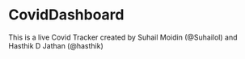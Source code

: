 # CovidDashboard
This is a live Covid Tracker created by Suhail Moidin (@Suhailol) and Hasthik D Jathan (@hasthik)
